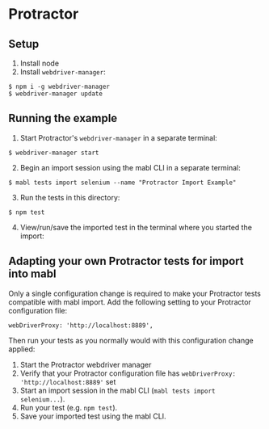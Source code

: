 # Protractor

## Setup
1. Install node
2. Install `webdriver-manager`:
```
$ npm i -g webdriver-manager
$ webdriver-manager update
```

## Running the example
1. Start Protractor's `webdriver-manager` in a separate terminal:
```
$ webdriver-manager start
```
2. Begin an import session using the mabl CLI in a separate terminal:
```
$ mabl tests import selenium --name "Protractor Import Example"
```
3. Run the tests in this directory:
```
$ npm test
```
4. View/run/save the imported test in the terminal where you started the import:

## Adapting your own Protractor tests for import into mabl

Only a single configuration change is required to make your Protractor tests compatible with mabl import.
Add the following setting to your Protractor configuration file:
```
webDriverProxy: 'http://localhost:8889',
```

Then run your tests as you normally would with this configuration change applied:
1. Start the Protractor webdriver manager
1. Verify that your Protractor configuration file has `webDriverProxy: 'http://localhost:8889'` set
1. Start an import session in the mabl CLI (`mabl tests import selenium...`).
1. Run your test (e.g. `npm test`).
1. Save your imported test using the mabl CLI.
